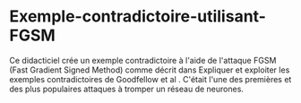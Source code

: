 # Exemple-contradictoire-utilisant-FGSM
Ce didacticiel crée un exemple contradictoire à l'aide de l'attaque FGSM (Fast Gradient Signed Method) comme décrit dans Expliquer et exploiter les exemples contradictoires de Goodfellow et al . C'était l'une des premières et des plus populaires attaques à tromper un réseau de neurones.
